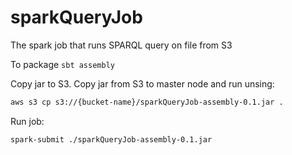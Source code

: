 # sparkQueryJob
The spark job that runs SPARQL query on file from S3


To package
```sbt assembly```

Copy jar to S3. Copy jar from S3 to master node and run unsing:
```bash
aws s3 cp s3://{bucket-name}/sparkQueryJob-assembly-0.1.jar . 
```

Run job:
```bash
spark-submit ./sparkQueryJob-assembly-0.1.jar
```
